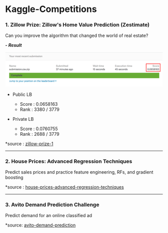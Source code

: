 # Kaggle-Competitions
### 1. Zillow Prize: Zillow's Home Value Prediction (Zestimate)
Can you improve the algorithm that changed the world of real estate? 
<br/>

**\- *Result***

![zillow](image/zillow_score.png)

- Public LB 
    - Score : 0.0658163
    - Rank  : 3380 / 3779
    
- Private LB 
    - Score : 0.0760755
    - Rank  : 2688 / 3779

\*source : [zillow-prize-1](https://www.kaggle.com/c/zillow-prize-1)

---

### 2. House Prices: Advanced Regression Techniques
Predict sales prices and practice feature engineering, RFs, and gradient boosting

\*source : [house-prices-advanced-regression-techniques](https://www.kaggle.com/c/house-prices-advanced-regression-techniques)

---

### 3. Avito Demand Prediction Challenge
Predict demand for an online classified ad

\*source: [avito-demand-prediction](https://www.kaggle.com/c/avito-demand-prediction)

